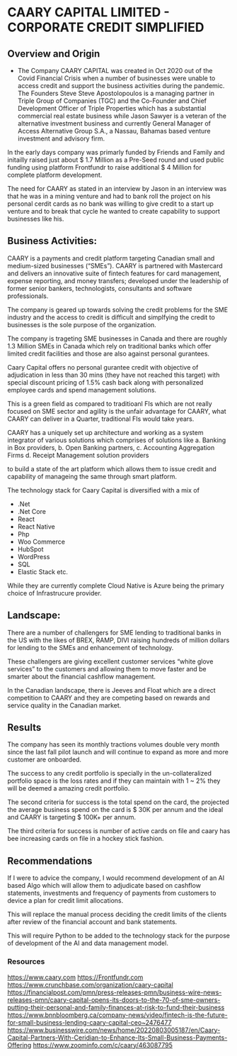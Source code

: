 # CAARY CAPITAL LIMITED - CORPORATE CREDIT SIMPLIFIED 

## Overview and Origin

* The Company CAARY CAPITAL was created in Oct 2020 out of the Covid Financial Crisis when a number of businesses were unable to access credit and support the business activities during the pandemic. The Founders Steve Steve Apostolopoulos is a managing partner in Triple Group of Companies (TGC) and the Co-Founder and Chief Development Officer of Triple Properties which has a substantial commercial real estate business while Jason Sawyer is a veteran of the alternative investment business and currently General Manager of Access Alternative Group S.A., a Nassau, Bahamas based venture investment and advisory firm.

In the early days company was primarly funded by Friends and Family and initailly raised just about $ 1.7 Million as a Pre-Seed round and used public funding using platform Frontfundr to raise additional $ 4 Million for complete platform development. 

The need for CAARY as stated in an interview by Jason in an interview was that he was in a mining venture and had to bank roll the project on his personal cerdit cards as no bank was willing to give credit to a start up venture and to break that cycle he wanted to create capability to support businesses like his. 


## Business Activities:

CAARY is a payments and credit platform targeting Canadian small and medium-sized businesses (“SMEs”). CAARY is partnered with Mastercard and delivers an innovative suite of fintech features for card management, expense reporting, and money transfers; developed under the leadership of former senior bankers, technologists, consultants and software professionals.

The company is geared up towards solving the credit problems for the SME industry and the access to credit is difficult and simplfying the credit to businesses is the sole purpose of the organization. 

The company is trageting SME businesses in Canada and there are roughly 1.3 Million SMEs in Canada which rely on traditional banks which offer limited credit facilities and those are also against personal gurantees. 

Caary Capital offers no personal gurantee credit with objective of adjudication in less than 30 mins (they have not reached this target) with special discount pricing of 1.5% cash back along with personalized employee cards and spend management solutions. 

This is a green field as compared to traditioanl FIs which are not really focused on SME sector and agility is the unfair advantage for CAARY, what CAARY can deliver in a Quarter, traditional FIs would take years. 

CAARY has a uniquely set up architecture and working as a system integrator of various solutions which comprises of solutions like 
a. Banking in Box providers, 
b. Open Banking partners, 
c. Accounting Aggregation Firms 
d. Receipt Management solution providers 

to build a state of the art platform which allows them to issue credit and capability of manageing the same through smart platform. 

The technology stack for Caary Capital is diversified with a mix of 
- .Net 
- .Net Core 
- React  
- React Native 
- Php 
- Woo Commerce 
- HubSpot
- WordPress
- SQL
- Elastic Stack etc. 

While they are currently complete Cloud Native is Azure being the primary choice of Infrastrucure provider. 

## Landscape:

There are a number of challengers for SME lending to traditional banks in the US with the likes of BREX, RAMP, DIVI raising hundreds of million dollars for lending to the SMEs and enhancement of technology.  

These challengers are giving excellent customer services “white glove services” to the customers and allowing them to move faster and be smarter about the financial cashflow management. 

In the Canadian landscape, there is Jeeves and Float which are a direct competition to CAARY and they are competing based on rewards and service quality in the Canadian market.  

## Results
The company has seen its monthly tractions volumes double very month since the last fall pilot launch and will continue to expand as more and more customer are onboarded. 

The success to any credit portfolio is specially in the un-collateralized portfolio space is the loss rates and if they can maintain with 1 ~ 2% they will be deemed a amazing credit portfolio. 

The second criteria for success is the total spend on the card, the projected the average business spend on the card is $ 30K per annum and the ideal and CAARY is targeting $ 100K+ per annum. 

The third criteria for success is number of active cards on file and caary has bee increasing cards on file in a hockey stick fashion.  

## Recommendations

If I were to advice the company, I would recommend development of an AI based Algo which will allow them to adjudicate based on cashflow statements, investments and frequency of payments from customers to device a plan for credit limit allocations. 

This will replace the manual process deciding the credit limits of the clients after review of the financial account and bank statements. 

This will require Python to be added to the technology stack for the purpose of development of the AI and data management model. 


### Resources
https://www.caary.com
https://Frontfundr.com
https://www.crunchbase.com/organization/caary-capital
https://financialpost.com/pmn/press-releases-pmn/business-wire-news-releases-pmn/caary-capital-opens-its-doors-to-the-70-of-sme-owners-putting-their-personal-and-family-finances-at-risk-to-fund-their-business
https://www.bnnbloomberg.ca/company-news/video/fintech-is-the-future-for-small-business-lending-caary-capital-ceo~2476477
https://www.businesswire.com/news/home/20220803005187/en/Caary-Capital-Partners-With-Ceridian-to-Enhance-Its-Small-Business-Payments-Offering
https://www.zoominfo.com/c/caary/463087795
